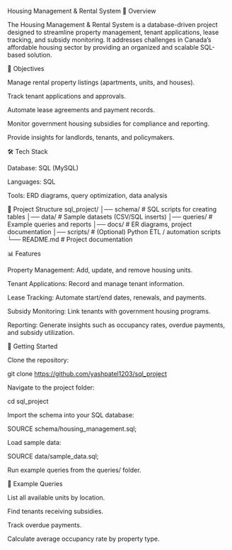 Housing Management & Rental System
📌 Overview

The Housing Management & Rental System is a database-driven project designed to streamline property management, tenant applications, lease tracking, and subsidy monitoring. It addresses challenges in Canada’s affordable housing sector by providing an organized and scalable SQL-based solution.

🎯 Objectives

Manage rental property listings (apartments, units, and houses).

Track tenant applications and approvals.

Automate lease agreements and payment records.

Monitor government housing subsidies for compliance and reporting.

Provide insights for landlords, tenants, and policymakers.

🛠️ Tech Stack

Database: SQL (MySQL)

Languages: SQL

Tools: ERD diagrams, query optimization, data analysis

📂 Project Structure
sql_project/
│── schema/              # SQL scripts for creating tables
│── data/                # Sample datasets (CSV/SQL inserts)
│── queries/             # Example queries and reports
│── docs/                # ER diagrams, project documentation
│── scripts/             # (Optional) Python ETL / automation scripts
└── README.md            # Project documentation

📊 Features

Property Management: Add, update, and remove housing units.

Tenant Applications: Record and manage tenant information.

Lease Tracking: Automate start/end dates, renewals, and payments.

Subsidy Monitoring: Link tenants with government housing programs.

Reporting: Generate insights such as occupancy rates, overdue payments, and subsidy utilization.

🚀 Getting Started

Clone the repository:

git clone https://github.com/yashpatel1203/sql_project


Navigate to the project folder:

cd sql_project


Import the schema into your SQL database:

SOURCE schema/housing_management.sql;


Load sample data:

SOURCE data/sample_data.sql;


Run example queries from the queries/ folder.

📖 Example Queries

List all available units by location.

Find tenants receiving subsidies.

Track overdue payments.

Calculate average occupancy rate by property type.
